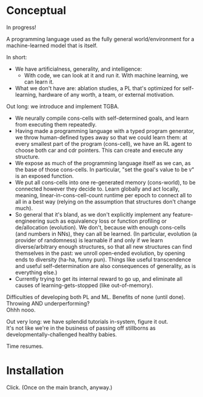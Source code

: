 # Conceptual

In progress!

A programming language used as the fully general world/environment for a machine-learned model that is itself.

In short:

- We have artificialness, generality, and intelligence:
  - With code, we can look at it and run it. With machine learning, we can learn it.
- What we don't have are: ablation studies, a PL that's optimized for self-learning, hardware of any worth, a team, or external motivation.

Out long: we introduce and implement TGBA.

- We neurally compile cons-cells with self-determined goals, and learn from executing them repeatedly.
- Having made a programming language with a typed program generator, we throw human-defined types away so that we could learn them: at every smallest part of the program (cons-cell), we have an RL agent to choose both car and cdr pointers. This can create and execute any structure.
- We expose as much of the programming language itself as we can, as the base of those cons-cells. In particular, "set the goal's value to be `V`" is an exposed function.
- We put all cons-cells into one re-generated memory (cons-world), to be connected however they decide to. Learn globally and act locally, meaning, linear-in-cons-cell-count runtime per epoch to connect all to all in a best way (relying on the assumption that structures don't change much).
- So general that it's bland, as we don't explicitly implement any feature-engineering such as equivalency loss or function profiling or de/allocation (evolution). We don't, because with enough cons-cells (and numbers in NNs), they can all be learned. (In particular, evolution (a provider of randomness) is learnable if and only if we learn diverse/arbitrary enough structures, so that all new structures can find themselves in the past: we unroll open-ended evolution, by opening ends to diversity (ha-ha, funny pun). Things like useful transcendence and useful self-determination are also consequences of generality, as is everything else.)
- Currently trying to get its internal reward to go up, and eliminate all causes of learning-gets-stopped (like out-of-memory).

Difficulties of developing both PL and ML. Benefits of none (until done).    
Throwing AND underperforming?    
Ohhh nooo.

Out very long: we have splendid tutorials in-system, figure it out.    
It's not like we're in the business of passing off stillborns as developmentally-challenged healthy babies.

Time resumes.

# Installation

Click. (Once on the main branch, anyway.)
